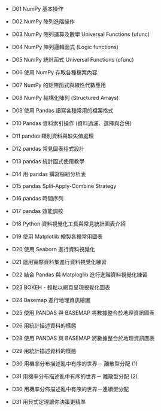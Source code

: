+ D01 NumPy 基本操作
+ D02 NumPy 陣列進階操作
+ D03 NumPy 陣列運算及數學 Universal Functions (ufunc)
+ D04 NumPy 陣列邏輯函式 (Logic functions)
+ D05 NumPy 統計函式 Universal Functions (ufunc)
+ D06 使用 NumPy 存取各種檔案內容
+ D07 NumPy 的矩陣函式與線性代數應用
+ D08 NumPy 結構化陣列 (Structured Arrays)
+ D09 使用 Pandas 讀寫各種常用的檔案格式
+ D10 Pandas 資料索引操作 (資料過濾、選擇與合併)
+ D11 pandas 類別資料與缺失值處理
+ D12 pandas 常見圖表程式設計
+ D13 pandas 統計函式使用教學
+ D14 用 pandas 撰寫樞紐分析表
+ D15 pandas Split-Apply-Combine Strategy
+ D16 pandas 時間序列
+ D17 pandas 效能調校
+ D18 Python 資料視覺化工具與常見統計圖表介紹
+ D19 使用 Matplotlib 繪製各種常用圖表
+ D20 使用 Seaborn 進行資料視覺化
+ D21 運用實際資料集進行資料視覺化練習
+ D22 結合 Pandas 與 Matploglib 進行進階資料視覺化練習
+ D23 BOKEH - 輕鬆以網頁呈現視覺化圖表
+ D24 Basemap 進行地理資訊繪圖
+ D25 使用 PANDAS 與 BASEMAP 將數據整合於地理資訊圖表
+ D26 用統計描述資料的樣態

+ D28 使用 PANDAS 與 BASEMAP 將數據整合於地理資訊圖表
+ D29 用統計描述資料的樣態
+ D30 用機率分布描述亂中有序的世界－ 離散型分配 (1) 
+ D31 用機率分布描述亂中有序的世界－ 離散型分配 (2)

+ D30 用機率分佈描述亂中有序的世界－連續型分配
+ D31 用貝式定理讓你決策更精準

